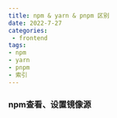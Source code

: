 ```yaml
---
title: npm & yarn & pnpm 区别
date: 2022-7-27
categories: 
 - frontend
tags:
- npm
- yarn
- pnpm
- 索引
---
```


### npm查看、设置镜像源